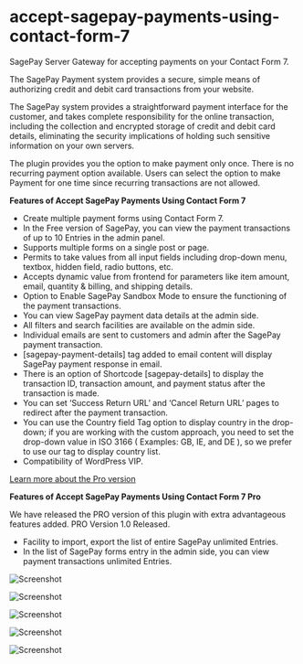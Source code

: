 # accept-sagepay-payments-using-contact-form-7
SagePay Server Gateway for accepting payments on your Contact Form 7.

The SagePay Payment system provides a secure, simple means of authorizing credit and debit card transactions from your website.

The SagePay system provides a straightforward payment interface for the customer, and takes complete responsibility for the online transaction, including the collection and encrypted storage of credit and debit card details, eliminating the security implications of holding such sensitive information on your own servers.

The plugin provides you the option to make payment only once. There is no recurring payment option available. Users can select the option to make Payment for one time since recurring transactions are not allowed.

**Features of Accept SagePay Payments Using Contact Form 7**

- Create multiple payment forms using Contact Form 7.
- In the Free version of SagePay, you can view the payment transactions of up to 10 Entries in the admin panel.
- Supports multiple forms on a single post or page.
- Permits to take values from all input fields including drop-down menu, textbox, hidden field, radio buttons, etc.
- Accepts dynamic value from frontend for parameters like item amount, email, quantity & billing, and shipping details.
- Option to Enable SagePay Sandbox Mode to ensure the functioning of the payment transactions.
- You can view SagePay payment data details at the admin side.
- All filters and search facilities are available on the admin side.
- Individual emails are sent to customers and admin after the SagePay payment transaction.
- [sagepay-payment-details] tag added to email content will display SagePay payment response in email.
- There is an option of Shortcode [sagepay-details] to display the transaction ID, transaction amount, and payment status after the transaction is made.
- You can set ‘Success Return URL’ and ‘Cancel Return URL’ pages to redirect after the payment transaction.
- You can use the Country field Tag option to display country in the drop-down; if you are working with the custom approach, you need to set the drop-down value in ISO 3166 ( Examples: GB, IE, and DE ), so we prefer to use our tag to display country list.
- Compatibility of WordPress VIP.

[Learn more about the Pro version](https://store.zealousweb.com/accept-sage-pay-opayo-payments-using-contact-form-7-pro)

**Features of Accept SagePay Payments Using Contact Form 7 Pro**

We have released the PRO version of this plugin with extra advantageous features added. PRO Version 1.0 Released.

- Facility to import, export the list of entire SagePay unlimited Entries.
- In the list of SagePay forms entry in the admin side, you can view payment transactions unlimited Entries.

![Screenshot](resources/img/screenshot-1)

![Screenshot](resources/img/screenshot-2)

![Screenshot](resources/img/screenshot-3)

![Screenshot](resources/img/screenshot-4)

![Screenshot](resources/img/screenshot-5)

